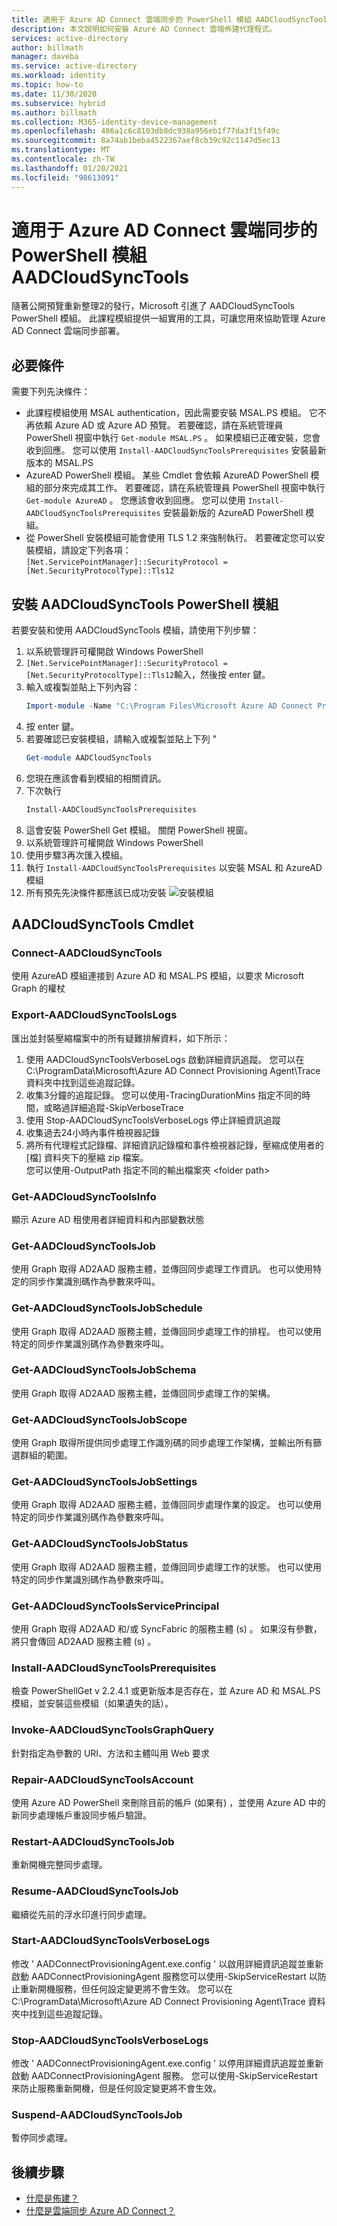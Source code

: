 ```yaml
---
title: 適用于 Azure AD Connect 雲端同步的 PowerShell 模組 AADCloudSyncTools
description: 本文說明如何安裝 Azure AD Connect 雲端佈建代理程式。
services: active-directory
author: billmath
manager: daveba
ms.service: active-directory
ms.workload: identity
ms.topic: how-to
ms.date: 11/30/2020
ms.subservice: hybrid
ms.author: billmath
ms.collection: M365-identity-device-management
ms.openlocfilehash: 486a1c6c8103db8dc938a956eb1f77da3f15f49c
ms.sourcegitcommit: 8a74ab1beba4522367aef8cb39c92c1147d5ec13
ms.translationtype: MT
ms.contentlocale: zh-TW
ms.lasthandoff: 01/20/2021
ms.locfileid: "98613091"
---
```

# <a name="aadcloudsynctools-powershell-module-for-azure-ad-connect-cloud-sync"></a>適用于 Azure AD Connect 雲端同步的 PowerShell 模組 AADCloudSyncTools

隨著公開預覽重新整理2的發行，Microsoft 引進了 AADCloudSyncTools PowerShell 模組。  此課程模組提供一組實用的工具，可讓您用來協助管理 Azure AD Connect 雲端同步部署。

## <a name="pre-requisites"></a>必要條件
需要下列先決條件：
- 此課程模組使用 MSAL authentication，因此需要安裝 MSAL.PS 模組。 它不再依賴 Azure AD 或 Azure AD 預覽。   若要確認，請在系統管理員 PowerShell 視窗中執行 `Get-module MSAL.PS` 。 如果模組已正確安裝，您會收到回應。  您可以使用 `Install-AADCloudSyncToolsPrerequisites` 安裝最新版本的 MSAL.PS
- AzureAD PowerShell 模組。  某些 Cmdlet 會依賴 AzureAD PowerShell 模組的部分來完成其工作。  若要確認，請在系統管理員 PowerShell 視窗中執行 `Get-module AzureAD` 。 您應該會收到回應。  您可以使用 `Install-AADCloudSyncToolsPrerequisites` 安裝最新版的 AzureAD PowerShell 模組。
- 從 PowerShell 安裝模組可能會使用 TLS 1.2 來強制執行。  若要確定您可以安裝模組，請設定下列各項： \
`[Net.ServicePointManager]::SecurityProtocol = [Net.SecurityProtocolType]::Tls12 `

## <a name="install-the-aadcloudsynctools-powershell-module"></a>安裝 AADCloudSyncTools PowerShell 模組
若要安裝和使用 AADCloudSyncTools 模組，請使用下列步驟：

1.  以系統管理許可權開啟 Windows PowerShell
2.  `[Net.ServicePointManager]::SecurityProtocol = [Net.SecurityProtocolType]::Tls12`輸入，然後按 enter 鍵。
3.  輸入或複製並貼上下列內容： 
    ``` powershell
    Import-module -Name "C:\Program Files\Microsoft Azure AD Connect Provisioning Agent\Utility\AADCloudSyncTools"
    ```
3.  按 enter 鍵。
4.  若要確認已安裝模組，請輸入或複製並貼上下列 "
    ```powershell
    Get-module AADCloudSyncTools
    ```
5.  您現在應該會看到模組的相關資訊。
6.  下次執行
    ``` powershell
    Install-AADCloudSyncToolsPrerequisites
    ```
7.  這會安裝 PowerShell Get 模組。  關閉 PowerShell 視窗。
8.  以系統管理許可權開啟 Windows PowerShell
9.  使用步驟3再次匯入模組。
10. 執行 `Install-AADCloudSyncToolsPrerequisites` 以安裝 MSAL 和 AzureAD 模組
11. 所有預先先決條件都應該已成功安裝 ![ 安裝模組](media/reference-powershell/install-1.png)

## <a name="aadcloudsynctools--cmdlets"></a>AADCloudSyncTools Cmdlet
### <a name="connect-aadcloudsynctools"></a>Connect-AADCloudSyncTools
使用 AzureAD 模組連接到 Azure AD 和 MSAL.PS 模組，以要求 Microsoft Graph 的權杖


### <a name="export-aadcloudsynctoolslogs"></a>Export-AADCloudSyncToolsLogs
匯出並封裝壓縮檔案中的所有疑難排解資料，如下所示：
 1. 使用 AADCloudSyncToolsVerboseLogs 啟動詳細資訊追蹤。  您可以在 C:\ProgramData\Microsoft\Azure AD Connect Provisioning Agent\Trace 資料夾中找到這些追蹤記錄。
 2. 收集3分鐘的追蹤記錄。
   您可以使用-TracingDurationMins 指定不同的時間，或略過詳細追蹤-SkipVerboseTrace
 3. 使用 Stop-AADCloudSyncToolsVerboseLogs 停止詳細資訊追蹤
 4. 收集過去24小時內事件檢視器記錄
 5. 將所有代理程式記錄檔、詳細資訊記錄檔和事件檢視器記錄，壓縮成使用者的 [檔] 資料夾下的壓縮 zip 檔案。 
 </br>您可以使用-OutputPath 指定不同的輸出檔案夾 \<folder path\>

### <a name="get-aadcloudsynctoolsinfo"></a>Get-AADCloudSyncToolsInfo
顯示 Azure AD 租使用者詳細資料和內部變數狀態

### <a name="get-aadcloudsynctoolsjob"></a>Get-AADCloudSyncToolsJob
使用 Graph 取得 AD2AAD 服務主體，並傳回同步處理工作資訊。
也可以使用特定的同步作業識別碼作為參數來呼叫。

### <a name="get-aadcloudsynctoolsjobschedule"></a>Get-AADCloudSyncToolsJobSchedule
使用 Graph 取得 AD2AAD 服務主體，並傳回同步處理工作的排程。
也可以使用特定的同步作業識別碼作為參數來呼叫。

### <a name="get-aadcloudsynctoolsjobschema"></a>Get-AADCloudSyncToolsJobSchema
使用 Graph 取得 AD2AAD 服務主體，並傳回同步處理工作的架構。

### <a name="get-aadcloudsynctoolsjobscope"></a>Get-AADCloudSyncToolsJobScope
使用 Graph 取得所提供同步處理工作識別碼的同步處理工作架構，並輸出所有篩選群組的範圍。

### <a name="get-aadcloudsynctoolsjobsettings"></a>Get-AADCloudSyncToolsJobSettings
使用 Graph 取得 AD2AAD 服務主體，並傳回同步處理作業的設定。
也可以使用特定的同步作業識別碼作為參數來呼叫。

### <a name="get-aadcloudsynctoolsjobstatus"></a>Get-AADCloudSyncToolsJobStatus
使用 Graph 取得 AD2AAD 服務主體，並傳回同步處理工作的狀態。
也可以使用特定的同步作業識別碼作為參數來呼叫。

### <a name="get-aadcloudsynctoolsserviceprincipal"></a>Get-AADCloudSyncToolsServicePrincipal
使用 Graph 取得 AD2AAD 和/或 SyncFabric 的服務主體 (s) 。
如果沒有參數，將只會傳回 AD2AAD 服務主體 (s) 。

### <a name="install-aadcloudsynctoolsprerequisites"></a>Install-AADCloudSyncToolsPrerequisites
檢查 PowerShellGet v 2.2.4.1 或更新版本是否存在，並 Azure AD 和 MSAL.PS 模組，並安裝這些模組（如果遺失的話）。

### <a name="invoke-aadcloudsynctoolsgraphquery"></a>Invoke-AADCloudSyncToolsGraphQuery
針對指定為參數的 URI、方法和主體叫用 Web 要求

### <a name="repair-aadcloudsynctoolsaccount"></a>Repair-AADCloudSyncToolsAccount
使用 Azure AD PowerShell 來刪除目前的帳戶 (如果有) ，並使用 Azure AD 中的新同步處理帳戶重設同步帳戶驗證。

### <a name="restart-aadcloudsynctoolsjob"></a>Restart-AADCloudSyncToolsJob
重新開機完整同步處理。

### <a name="resume-aadcloudsynctoolsjob"></a>Resume-AADCloudSyncToolsJob
繼續從先前的浮水印進行同步處理。

### <a name="start-aadcloudsynctoolsverboselogs"></a>Start-AADCloudSyncToolsVerboseLogs
修改 ' AADConnectProvisioningAgent.exe.config ' 以啟用詳細資訊追蹤並重新啟動 AADConnectProvisioningAgent 服務您可以使用-SkipServiceRestart 以防止重新開機服務，但任何設定變更將不會生效。  您可以在 C:\ProgramData\Microsoft\Azure AD Connect Provisioning Agent\Trace 資料夾中找到這些追蹤記錄。

### <a name="stop-aadcloudsynctoolsverboselogs"></a>Stop-AADCloudSyncToolsVerboseLogs
修改 ' AADConnectProvisioningAgent.exe.config ' 以停用詳細資訊追蹤並重新啟動 AADConnectProvisioningAgent 服務。 您可以使用-SkipServiceRestart 來防止服務重新開機，但是任何設定變更將不會生效。

### <a name="suspend-aadcloudsynctoolsjob"></a>Suspend-AADCloudSyncToolsJob
暫停同步處理。

## <a name="next-steps"></a>後續步驟 

- [什麼是佈建？](what-is-provisioning.md)
- [什麼是雲端同步 Azure AD Connect？](what-is-cloud-sync.md)

